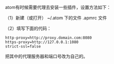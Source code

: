 atom有时候需要代理去安装一些插件，设置方法如下：

（1）新建（或打开） ~/.atom 下的文件 .apmrc 文件

（2）填写下面的代码：

```
http-proxy=http://proxy.domain.com:8080
https-proxy=http://127.0.0.1:1080
strict-ssl=false
```

把其中的代理服务器和端口号改为自己的。
